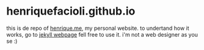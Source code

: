 # henriquefacioli.github.io
 this is de repo of [henrique.me](henrique.me), my personal website.
 to undertand how it works, go to [jekyll webpage](http://jekyllrb.com/)
 fell free to use it. i'm not a web designer as you se :)

